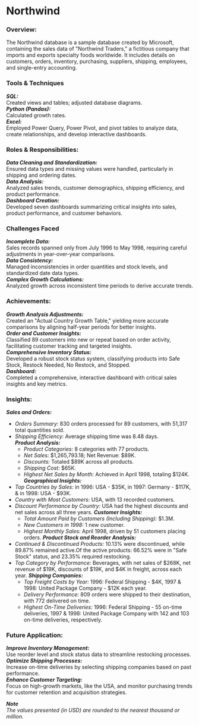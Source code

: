 # Northwind
### Overview:
The Northwind database is a sample database created by Microsoft, containing the sales data of "Northwind Traders," a fictitious company that imports and exports specialty foods worldwide. It includes details on customers, orders, inventory, purchasing, suppliers, shipping, employees, and single-entry accounting.
### Tools & Techniques
***SQL:*** <br>
Created views and tables; adjusted database diagrams. <br>
***Python (Pandas):*** <br>
Calculated growth rates. <br>
***Excel:*** <br>
Employed Power Query, Power Pivot, and pivot tables to analyze data, create relationships, and develop interactive dashboards. <br>
### Roles & Responsibilities:
***Data Cleaning and Standardization:*** <br>
Ensured data types and missing values were handled, particularly in shipping and ordering dates. <br>
***Data Analysis:*** <br>
Analyzed sales trends, customer demographics, shipping efficiency, and product performance. <br>
***Dashboard Creation:*** <br>
Developed seven dashboards summarizing critical insights into sales, product performance, and customer behaviors. <br>
### Challenges Faced
***Incomplete Data:*** <br>
Sales records spanned only from July 1996 to May 1998, requiring careful adjustments in year-over-year comparisons. <br>
***Data Consistency:*** <br>
Managed inconsistencies in order quantities and stock levels, and standardized date data types. <br>
***Complex Growth Calculations:*** <br>
Analyzed growth across inconsistent time periods to derive accurate trends. <br>
### Achievements:
***Growth Analysis Adjustments:*** <br>
Created an "Actual Country Growth Table," yielding more accurate comparisons by aligning half-year periods for better insights. <br>
***Order and Customer Insights:*** <br>
Classified 89 customers into new or repeat based on order activity, facilitating customer tracking and targeted insights. <br>
***Comprehensive Inventory Status:*** <br>
Developed a robust stock status system, classifying products into Safe Stock, Restock Needed, No Restock, and Stopped. <br>
***Dashboard:*** <br>
Completed a comprehensive, interactive dashboard with critical sales insights and key metrics. <br>
### Insights:
***Sales and Orders:*** <br>
- *Orders Summary:* 830 orders processed for 89 customers, with 51,317 total quantities sold. <br>
- *Shipping Efficiency:* Average shipping time was 8.48 days. <br>
***Product Analysis:*** <br>
  - *Product Categories:* 8 categories with 77 products.
  - *Net Sales:* $1,265,793.18; Net Revenue: $89K.
  - *Discounts:* Totaled $89K across all products.
  - *Shipping Cost:* $65K.
  - *Highest Net Sales by Month:* Achieved in April 1998, totaling $124K.
***Geographical Insights:*** <br>
- *Top Countries by Sales:* in 1996: USA - $35K, in 1997: Germany - $117K, & in 1998: USA - $93K.
- *Country with Most Customers:* USA, with 13 recorded customers.
- *Discount Performance by Country:* USA had the highest discounts and net sales across all three years.
***Customer Insights:*** <br>
  - *Total Amount Paid by Customers (Including Shipping):* $1.3M.
  - *New Customers in 1998:* 1 new customer.
  - *Highest Monthly Sales:* April 1998, driven by 51 customers placing orders.
***Product Stock and Reorder Analysis:*** <br>
- *Continued & Discontinued Products:* 10.13% were discontinued, while 89.87% remained active.Of the active products: 66.52% were in "Safe Stock" status, and 23.35% required restocking.
- *Top Category by Performance:* Beverages, with net sales of $268K, net revenue of $19K, discounts of $19K, and $4K in freight, across each year.
***Shipping Companies:*** <br>
  - *Top Freight Costs by Year:* 1996: Federal Shipping - $4K, 1997 & 1998: United Package Company - $12K each year.
  - *Delivery Performance:* 809 orders were shipped to their destination, with 772 delivered on time.
  - *Highest On-Time Deliveries:* 1996: Federal Shipping - 55 on-time deliveries, 1997 & 1998: United Package Company with 142 and 103 on-time deliveries, respectively.
### Future Application:
***Improve Inventory Management:*** <br>
Use reorder level and stock status data to streamline restocking processes. <br>
***Optimize Shipping Processes:*** <br>
Increase on-time deliveries by selecting shipping companies based on past performance. <br>
***Enhance Customer Targeting:*** <br>
Focus on high-growth markets, like the USA, and monitor purchasing trends for customer retention and acquisition strategies. <br>

***Note*** <br>
*The values presented (in USD) are rounded to the nearest thousand or million.*
